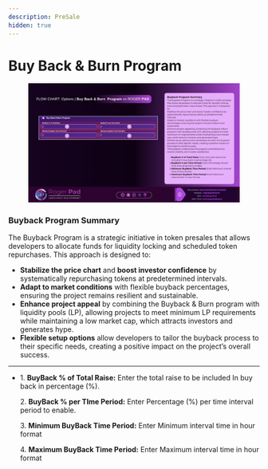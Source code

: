 ```yaml
---
description: PreSale
hidden: true
---
```


# Buy Back & Burn Program

<figure><img src="../../../.gitbook/assets/Buy Back.png" alt=""><figcaption></figcaption></figure>

### Buyback Program Summary

The Buyback Program is a strategic initiative in token presales that allows developers to allocate funds for liquidity locking and scheduled token repurchases. This approach is designed to:

* **Stabilize the price chart** and **boost investor confidence** by systematically repurchasing tokens at predetermined intervals.
* **Adapt to market conditions** with flexible buyback percentages, ensuring the project remains resilient and sustainable.
* **Enhance project appeal** by combining the Buyback & Burn program with liquidity pools (LP), allowing projects to meet minimum LP requirements while maintaining a low market cap, which attracts investors and generates hype.
* **Flexible setup options** allow developers to tailor the buyback process to their specific needs, creating a positive impact on the project’s overall success.

***

*   1\.      **BuyBack % of Total Raise:** Enter the total raise to be included In buy back in percentage (%).

    2\.     **BuyBack % per TIme Period:** Enter Percentage (%) per time interval period to enable.

    3\.     **Minimum BuyBack Time Period:** Enter Minimum  interval time in hour format

    4\.     **Maximum BuyBack Time Period:** Enter Maximum  interval time in hour format
